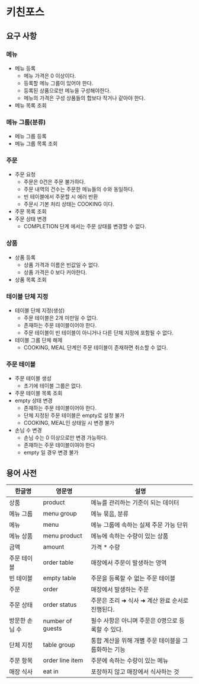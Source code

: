 # 키친포스

## 요구 사항

### 메뉴

* 메뉴 등록
    * 메뉴 가격은 0 이상이다.
    * 등록할 메뉴 그룹이 있어야 한다.
    * 등록된 상품으로만 메뉴을 구성해야한다.
    * 메뉴의 가격은 구성 상품들의 합보다 작거나 같아야 한다.
* 메뉴 목록 조회

### 메뉴 그룹(분류)

* 메뉴 그룹 등록
* 메뉴 그룹 목록 조회

### 주문

* 주문 요청
    * 주문은 0건은 주문 불가하다.
    * 주문 내역의 건수는 주문한 메뉴들의 수와 동일하다.
    * 빈 테이블에서 주문할 시 에러 반환
    * 주문시 기본 처리 상태는 COOKING 이다.
* 주문 목록 조회
* 주문 상태 변경
    * COMPLETION 단계 에서는 주문 상태를 변경할 수 없다.

### 상품

* 상품 등록
    * 상품 가격과 이름은 빈값일 수 없다.
    * 상품 가격은 0 보다 커야한다.
* 상품 목록 조회

### 테이블 단체 지정

* 테이블 단체 지정(생성)
    * 주문 테이블은 2개 미만일 수 없다.
    * 존재하는 주문 테이블이어야 한다.
    * 주문 테이블이 빈 테이블이 아니거나 다른 단체 지정에 포함될 수 없다.
* 테이블 그룹 단체 해제
    * COOKING, MEAL 단계인 주문 테이블이 존재하면 취소할 수 없다.

### 주문 테이블

* 주문 테이블 생성
    * 초기에 테이블 그룹은 없다.
* 주문 테이블 목록 조회
* empty 상태 변경
    * 존재하는 주문 테이블이어야 한다.
    * 단체 지정된 주문 테이블은 empty로 설정 불가
    * COOKING, MEAL인 상태일 시 변경 불가
* 손님 수 변경
    * 손님 수는 0 이상으로만 변경 가능하다.
    * 존재하는 주문 테이블이여야 한다
    * empty 일 경우 변경 불가

## 용어 사전

| 한글명 | 영문명 | 설명 |
| --- | --- | --- |
| 상품 | product | 메뉴를 관리하는 기준이 되는 데이터 |
| 메뉴 그룹 | menu group | 메뉴 묶음, 분류 |
| 메뉴 | menu | 메뉴 그룹에 속하는 실제 주문 가능 단위 |
| 메뉴 상품 | menu product | 메뉴에 속하는 수량이 있는 상품 |
| 금액 | amount | 가격 * 수량 |
| 주문 테이블 | order table | 매장에서 주문이 발생하는 영역 |
| 빈 테이블 | empty table | 주문을 등록할 수 없는 주문 테이블 |
| 주문 | order | 매장에서 발생하는 주문 |
| 주문 상태 | order status | 주문은 조리 ➜ 식사 ➜ 계산 완료 순서로 진행된다. |
| 방문한 손님 수 | number of guests | 필수 사항은 아니며 주문은 0명으로 등록할 수 있다. |
| 단체 지정 | table group | 통합 계산을 위해 개별 주문 테이블을 그룹화하는 기능 |
| 주문 항목 | order line item | 주문에 속하는 수량이 있는 메뉴 |
| 매장 식사 | eat in | 포장하지 않고 매장에서 식사하는 것 |
